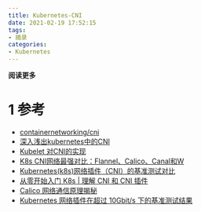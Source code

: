 ```yaml
---
title: Kubernetes-CNI
date: 2021-02-19 17:52:15
tags: 
- 摘录
categories: 
- Kubernetes
---
```


**阅读更多**

<!--more-->

# 1 参考

* [containernetworking/cni](https://github.com/containernetworking/cni)
* [深入浅出kubernetes中的CNI](https://zhuanlan.zhihu.com/p/110648535)
* [Kubelet 对CNI的实现](https://www.jianshu.com/p/1919fb8a48ea)
* [K8s CNI网络最强对比：Flannel、Calico、Canal和W ](https://www.sohu.com/a/304555150_618296)
* [Kubernetes(k8s)网络插件（CNI）的基准测试对比](https://www.cnblogs.com/sunsky303/p/11263675.html)
* [从零开始入门 K8s | 理解 CNI 和 CNI 插件](https://blog.csdn.net/valada/article/details/104786619)
* [Calico 网络通信原理揭秘](https://zhuanlan.zhihu.com/p/75933393)
* [Kubernetes 网络插件在超过 10Gbit/s 下的基准测试结果](http://team.jiunile.com/blog/2020/11/k8s-cni-benchmark.html#more)